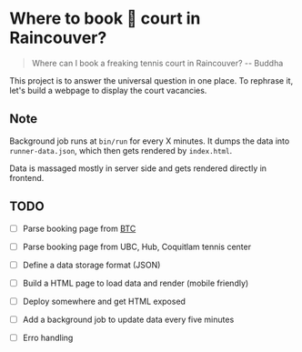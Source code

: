 # Where to book 🎾 court in Raincouver?

> Where can I book a freaking tennis court in Raincouver?
> -- Buddha

This project is to answer the universal question in one place.
To rephrase it, let's build a webpage to display the court vacancies.


## Note

Background job runs at `bin/run` for every X minutes. It dumps the data into `runner-data.json`, which then gets rendered by `index.html`.

Data is massaged mostly in server side and gets rendered directly in frontend.

## TODO

- [ ] Parse booking page from [BTC](https://www.burnabytennis.ca/burnaby/home/readPage.do?id=141)
- [ ] Parse booking page from UBC, Hub, Coquitlam tennis center
- [ ] Define a data storage format (JSON)
- [ ] Build a HTML page to load data and render (mobile friendly)
- [ ] Deploy somewhere and get HTML exposed
- [ ] Add a background job to update data every five minutes
- [ ] Erro handling

